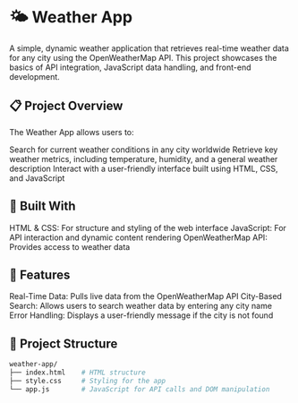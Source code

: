 # 🌤️ Weather App
A simple, dynamic weather application that retrieves real-time weather data for any city using the OpenWeatherMap API. This project showcases the basics of API integration, JavaScript data handling, and front-end development.

## 📋 Project Overview
The Weather App allows users to:

Search for current weather conditions in any city worldwide
Retrieve key weather metrics, including temperature, humidity, and a general weather description
Interact with a user-friendly interface built using HTML, CSS, and JavaScript
## 🔧 Built With
HTML & CSS: For structure and styling of the web interface
JavaScript: For API interaction and dynamic content rendering
OpenWeatherMap API: Provides access to weather data
## 🚀 Features
Real-Time Data: Pulls live data from the OpenWeatherMap API
City-Based Search: Allows users to search weather data by entering any city name
Error Handling: Displays a user-friendly message if the city is not found
## 📂 Project Structure
```graphql
weather-app/
├── index.html    # HTML structure
├── style.css     # Styling for the app
└── app.js        # JavaScript for API calls and DOM manipulation
